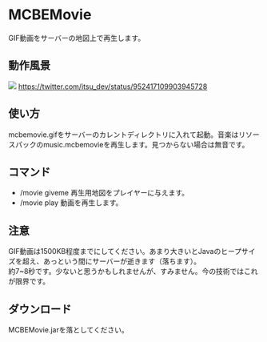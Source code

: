 # MCBEMovie
GIF動画をサーバーの地図上で再生します。  
  
## 動作風景
<img src="https://raw.githubusercontent.com/itsu020402/MCBEMovie/master/1.PNG">    
<a href="https://twitter.com/itsu_dev/status/952417109903945728">https://twitter.com/itsu_dev/status/952417109903945728</a>    
  
## 使い方
mcbemovie.gifをサーバーのカレントディレクトリに入れて起動。音楽はリソースパックのmusic.mcbemovieを再生します。見つからない場合は無音です。  
  
## コマンド
- /movie giveme 再生用地図をプレイヤーに与えます。  
- /movie play 動画を再生します。  
  
## 注意
GIF動画は1500KB程度までにしてください。あまり大きいとJavaのヒープサイズを超え、あっという間にサーバーが逝きます（落ちます）。  
約7~8秒です。少ないと思うかもしれませんが、すみません。今の技術ではこれが限界です。  
  
## ダウンロード
MCBEMovie.jarを落としてください。  
